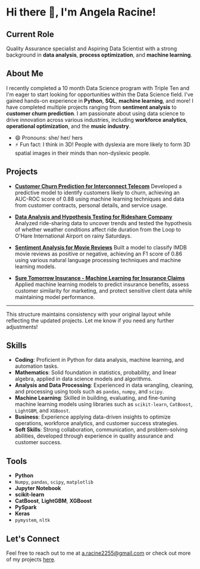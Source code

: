 # Hi there 👋, I'm Angela Racine!

## Current Role

Quality Assurance specialist and Aspiring Data Scientist with a strong background in **data analysis**, **process optimization**, and **machine learning**.

## About Me

I recently completed a 10 month Data Science program with Triple Ten and I'm eager to start looking for opportunities within the Data Science field. I've gained hands-on experience in **Python**, **SQL**, **machine learning**, and more! I have completed multiple projects ranging from **sentiment analysis** to **customer churn prediction**. I am passionate about using data science to drive innovation across various industries, including **workforce analytics**, **operational optimization**, and the **music industry**.

- 😄 Pronouns: she/ her/ hers
- ⚡ Fun fact: I think in 3D! People with dyslexia are more likely to form 3D spatial images in their minds than non-dyslexic people.

## Projects

- **[Customer Churn Prediction for Interconnect Telecom](https://github.com/arr225/Data_Projects_TripleTen/blob/62c857b5a2fe7f517ff0127127a26ad0c5e141dc/Customer%20Churn%20Prediction/Interconnect%20Telecom%20%E2%80%93%20Customer%20Churn%20Prediction%20Project.ipynb)**  Developed a predictive model to identify customers likely to churn, achieving an AUC-ROC score of 0.88 using machine learning techniques and data from customer contracts, personal details, and service usage.

- **[Data Analysis and Hypothesis Testing for Rideshare Company](https://github.com/arr225/Data_Projects_TripleTen/blob/62c857b5a2fe7f517ff0127127a26ad0c5e141dc/Data%20Analysis%20and%20Hypothesis%20Testing/Data%20Analysis%20and%20Hypothesis%20Testing%20for%20Rideshare%20Company.ipynb)**
Analyzed ride-sharing data to uncover trends and tested the hypothesis of whether weather conditions affect ride duration from the Loop to O'Hare International Airport on rainy Saturdays.

- **[Sentiment Analysis for Movie Reviews](https://github.com/arr225/Data_Projects_TripleTen/blob/62c857b5a2fe7f517ff0127127a26ad0c5e141dc/Sentiment%20Analysis%20for%20Movie%20Reviews/Film%20Junky%20Union%20%E2%80%93%20Sentiment%20Analysis%20for%20Movie%20Reviews%20Project.ipynb)**
Built a model to classify IMDB movie reviews as positive or negative, achieving an F1 score of 0.86 using various natural language processing techniques and machine learning models.

- **[Sure Tomorrow Insurance - Machine Learning for Insurance Claims](https://github.com/arr225/Data_Projects_TripleTen/blob/62c857b5a2fe7f517ff0127127a26ad0c5e141dc/Sure%20Tomorrow%20Insurance%20-%20Machine%20Learning%20for%20Insurance%20Claims/Sure%20Tomorrow%20Insurance%20-%20Machine%20Learning%20for%20Insurance%20Claims%20Project.ipynb)**
Applied machine learning models to predict insurance benefits, assess customer similarity for marketing, and protect sensitive client data while maintaining model performance.

---

This structure maintains consistency with your original layout while reflecting the updated projects. Let me know if you need any further adjustments!

## Skills

- **Coding**: Proficient in Python for data analysis, machine learning, and automation tasks.
- **Mathematics**: Solid foundation in statistics, probability, and linear algebra, applied in data science models and algorithms.
- **Analysis and Data Processing**: Experienced in data wrangling, cleaning, and processing using tools such as `pandas`, `numpy`, and `scipy`.
- **Machine Learning**: Skilled in building, evaluating, and fine-tuning machine learning models using libraries such as `scikit-learn`, `CatBoost`, `LightGBM`, and `XGBoost`.
- **Business**: Experience applying data-driven insights to optimize operations, workforce analytics, and customer success strategies.
- **Soft Skills**: Strong collaboration, communication, and problem-solving abilities, developed through experience in quality assurance and customer success.

## Tools

- **Python**  
- `Numpy`, `pandas`, `scipy`, `matplotlib`  
- **Jupyter Notebook**  
- **scikit-learn**  
- **CatBoost**, **LightGBM**, **XGBoost**  
- **PySpark**  
- **Keras**  
- `pymystem`, `nltk`

## Let's Connect
Feel free to reach out to me at a.racine2255@gmail.com or check out more of my projects [here](https://github.com/arr225).
